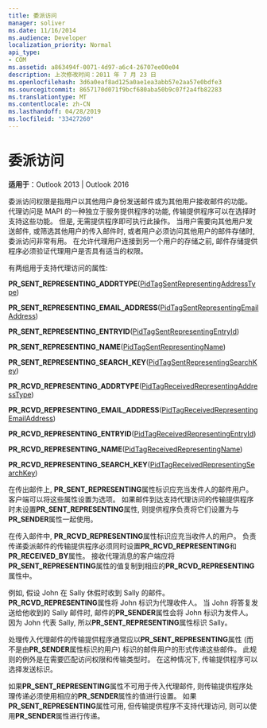 ```yaml
---
title: 委派访问
manager: soliver
ms.date: 11/16/2014
ms.audience: Developer
localization_priority: Normal
api_type:
- COM
ms.assetid: a863494f-0071-4d97-a6c4-26707ee00e04
description: 上次修改时间：2011 年 7 月 23 日
ms.openlocfilehash: 3d6a0eaf8ad125a0ae1ea3abb57e2aa57e0bdfe3
ms.sourcegitcommit: 8657170d071f9bcf680aba50b9c07f2a4fb82283
ms.translationtype: MT
ms.contentlocale: zh-CN
ms.lasthandoff: 04/28/2019
ms.locfileid: "33427260"
---
```

# <a name="delegate-access"></a>委派访问

  
  
**适用于**：Outlook 2013 | Outlook 2016 
  
委派访问权限是指用户以其他用户身份发送邮件或为其他用户接收邮件的功能。 代理访问是 MAPI 的一种独立于服务提供程序的功能, 传输提供程序可以在选择时支持这些功能。 但是, 无需提供程序即可执行此操作。 当用户需要向其他用户发送邮件, 或筛选其他用户的传入邮件时, 或者用户必须访问其他用户的邮件存储时, 委派访问非常有用。 在允许代理用户连接到另一个用户的存储之前, 邮件存储提供程序必须验证代理用户是否具有适当的权限。 
  
有两组用于支持代理访问的属性:
  
 **PR_SENT_REPRESENTING_ADDRTYPE**([PidTagSentRepresentingAddressType](pidtagsentrepresentingaddresstype-canonical-property.md)) 
  
 **PR_SENT_REPRESENTING_EMAIL_ADDRESS**([PidTagSentRepresentingEmailAddress](pidtagsentrepresentingemailaddress-canonical-property.md)) 
  
 **PR_SENT_REPRESENTING_ENTRYID**([PidTagSentRepresentingEntryId](pidtagsentrepresentingentryid-canonical-property.md)) 
  
 **PR_SENT_REPRESENTING_NAME**([PidTagSentRepresentingName](pidtagsentrepresentingname-canonical-property.md)) 
  
 **PR_SENT_REPRESENTING_SEARCH_KEY**([PidTagSentRepresentingSearchKey](pidtagsentrepresentingsearchkey-canonical-property.md)) 
  
 **PR_RCVD_REPRESENTING_ADDRTYPE**([PidTagReceivedRepresentingAddressType](pidtagreceivedrepresentingaddresstype-canonical-property.md)) 
  
 **PR_RCVD_REPRESENTING_EMAIL_ADDRESS**([PidTagReceivedRepresentingEmailAddress](pidtagreceivedrepresentingemailaddress-canonical-property.md)) 
  
 **PR_RCVD_REPRESENTING_ENTRYID**([PidTagReceivedRepresentingEntryId](pidtagreceivedrepresentingentryid-canonical-property.md)) 
  
 **PR_RCVD_REPRESENTING_NAME**([PidTagReceivedRepresentingName](pidtagreceivedrepresentingname-canonical-property.md)) 
  
 **PR_RCVD_REPRESENTING_SEARCH_KEY**([PidTagReceivedRepresentingSearchKey](pidtagreceivedrepresentingsearchkey-canonical-property.md)) 
  
在传出邮件上, **PR_SENT_REPRESENTING**属性标识应充当发件人的邮件用户。 客户端可以将这些属性设置为选项。 如果邮件到达支持代理访问的传输提供程序时未设置**PR_SENT_REPRESENTING**属性, 则提供程序负责将它们设置为与**PR_SENDER**属性一起使用。 
  
在传入邮件中, **PR_RCVD_REPRESENTING**属性标识应充当收件人的用户。 负责传递委派邮件的传输提供程序必须同时设置**PR_RCVD_REPRESENTING**和**PR_RECEIVED_BY**属性。 接收代理消息的客户端应将**PR_SENT_REPRESENTING**属性的值复制到相应的**PR_RCVD_REPRESENTING**属性中。 
  
例如, 假设 John 在 Sally 休假时收到 Sally 的邮件。 **PR_RCVD_REPRESENTING**属性将 John 标识为代理收件人。 当 John 将答复发送给他收到的 Sally 邮件时, 邮件的**PR_SENDER**属性会将 John 标识为发件人。 因为 John 代表 Sally, 所以**PR_SENT_REPRESENTING**属性标识 Sally。 
  
处理传入代理邮件的传输提供程序通常应以**PR_SENT_REPRESENTING**属性 (而不是由**PR_SENDER**属性标识的用户) 标识的邮件用户的形式传递这些邮件。 此规则的例外是在需要匹配访问权限和传输类型时。 在这种情况下, 传输提供程序可以选择发送标识。 
  
如果**PR_SENT_REPRESENTING**属性不可用于传入代理邮件, 则传输提供程序处理传递必须使用相应的**PR_SENDER**属性的值进行设置。 如果**PR_SENT_REPRESENTING**属性可用, 但传输提供程序不支持代理访问, 则可以使用**PR_SENDER**属性进行传递。 
  


